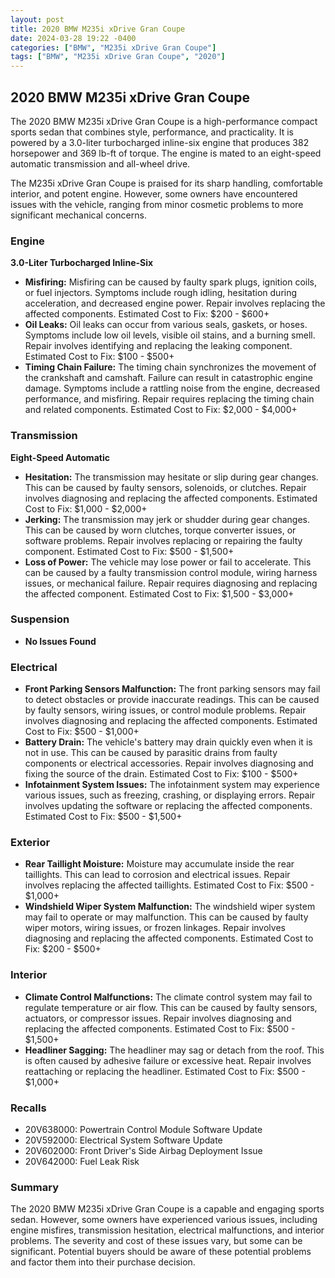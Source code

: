 ```yaml
---
layout: post
title: 2020 BMW M235i xDrive Gran Coupe
date: 2024-03-28 19:22 -0400
categories: ["BMW", "M235i xDrive Gran Coupe"]
tags: ["BMW", "M235i xDrive Gran Coupe", "2020"]
---
```

## 2020 BMW M235i xDrive Gran Coupe

The 2020 BMW M235i xDrive Gran Coupe is a high-performance compact sports sedan that combines style, performance, and practicality. It is powered by a 3.0-liter turbocharged inline-six engine that produces 382 horsepower and 369 lb-ft of torque. The engine is mated to an eight-speed automatic transmission and all-wheel drive.

The M235i xDrive Gran Coupe is praised for its sharp handling, comfortable interior, and potent engine. However, some owners have encountered issues with the vehicle, ranging from minor cosmetic problems to more significant mechanical concerns.

### Engine

**3.0-Liter Turbocharged Inline-Six**

* **Misfiring:** Misfiring can be caused by faulty spark plugs, ignition coils, or fuel injectors. Symptoms include rough idling, hesitation during acceleration, and decreased engine power. Repair involves replacing the affected components. Estimated Cost to Fix: $200 - $600+
* **Oil Leaks:** Oil leaks can occur from various seals, gaskets, or hoses. Symptoms include low oil levels, visible oil stains, and a burning smell. Repair involves identifying and replacing the leaking component. Estimated Cost to Fix: $100 - $500+
* **Timing Chain Failure:** The timing chain synchronizes the movement of the crankshaft and camshaft. Failure can result in catastrophic engine damage. Symptoms include a rattling noise from the engine, decreased performance, and misfiring. Repair requires replacing the timing chain and related components. Estimated Cost to Fix: $2,000 - $4,000+

### Transmission

**Eight-Speed Automatic**

* **Hesitation:** The transmission may hesitate or slip during gear changes. This can be caused by faulty sensors, solenoids, or clutches. Repair involves diagnosing and replacing the affected components. Estimated Cost to Fix: $1,000 - $2,000+
* **Jerking:** The transmission may jerk or shudder during gear changes. This can be caused by worn clutches, torque converter issues, or software problems. Repair involves replacing or repairing the faulty component. Estimated Cost to Fix: $500 - $1,500+
* **Loss of Power:** The vehicle may lose power or fail to accelerate. This can be caused by a faulty transmission control module, wiring harness issues, or mechanical failure. Repair requires diagnosing and replacing the affected component. Estimated Cost to Fix: $1,500 - $3,000+

### Suspension

* **No Issues Found**

### Electrical

* **Front Parking Sensors Malfunction:** The front parking sensors may fail to detect obstacles or provide inaccurate readings. This can be caused by faulty sensors, wiring issues, or control module problems. Repair involves diagnosing and replacing the affected components. Estimated Cost to Fix: $500 - $1,000+
* **Battery Drain:** The vehicle's battery may drain quickly even when it is not in use. This can be caused by parasitic drains from faulty components or electrical accessories. Repair involves diagnosing and fixing the source of the drain. Estimated Cost to Fix: $100 - $500+
* **Infotainment System Issues:** The infotainment system may experience various issues, such as freezing, crashing, or displaying errors. Repair involves updating the software or replacing the affected components. Estimated Cost to Fix: $500 - $1,500+

### Exterior

* **Rear Taillight Moisture:** Moisture may accumulate inside the rear taillights. This can lead to corrosion and electrical issues. Repair involves replacing the affected taillights. Estimated Cost to Fix: $500 - $1,000+
* **Windshield Wiper System Malfunction:** The windshield wiper system may fail to operate or may malfunction. This can be caused by faulty wiper motors, wiring issues, or frozen linkages. Repair involves diagnosing and replacing the affected components. Estimated Cost to Fix: $200 - $500+

### Interior

* **Climate Control Malfunctions:** The climate control system may fail to regulate temperature or air flow. This can be caused by faulty sensors, actuators, or compressor issues. Repair involves diagnosing and replacing the affected components. Estimated Cost to Fix: $500 - $1,500+
* **Headliner Sagging:** The headliner may sag or detach from the roof. This is often caused by adhesive failure or excessive heat. Repair involves reattaching or replacing the headliner. Estimated Cost to Fix: $500 - $1,000+

### Recalls

* 20V638000: Powertrain Control Module Software Update
* 20V592000: Electrical System Software Update
* 20V602000: Front Driver's Side Airbag Deployment Issue
* 20V642000: Fuel Leak Risk

### Summary

The 2020 BMW M235i xDrive Gran Coupe is a capable and engaging sports sedan. However, some owners have experienced various issues, including engine misfires, transmission hesitation, electrical malfunctions, and interior problems. The severity and cost of these issues vary, but some can be significant. Potential buyers should be aware of these potential problems and factor them into their purchase decision.
